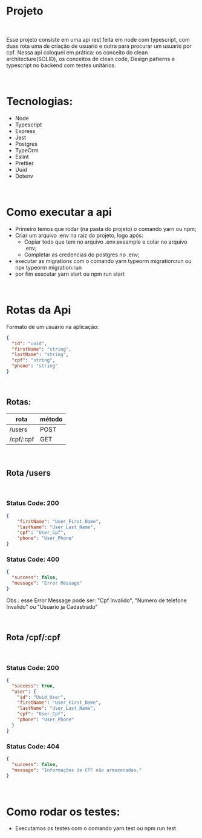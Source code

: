 # Projeto
<br/>
<p>
  Esse projeto consiste em uma api rest feita em node com typescript, com duas rota uma de criação de usuario e outra para procurar um usuario por cpf. Nessa api coloquei em prática: os  conceito do clean architecture(SOLID), os conceitos de clean code, Design patterns e typescript no backend com testes unitários.
</p>
<br/>

# Tecnologias:

- Node
- Typescript
- Express
- Jest
- Postgres
- TypeOrm
- Eslint
- Prettier
- Uuid
- Dotenv

<br/>

# Como executar a api

- Primeiro temos que rodar (na pasta do projeto) o comando yarn ou npm;
- Criar um arquivo .env na raiz do projeto, logo após:
  - Copiar todo que tem no arquivo .env.exeample e colar no arquivo .env;
  - Completar as credencias do postgres no .env;
- executar as migrations com o comando yarn typeorm migration:run ou npx typeorm migration:run
- por fim executar yarn start ou npm run start

<br/>

# Rotas da Api

Formato de um usuário na aplicação:

```Json
{
  "id": "uuid",
  "firstName": "string",
  "lastName": "string",
  "cpf": "string",
  "phone": "string"
}
```
<br/>

## Rotas:

rota | método
------------ | -------------
/users | POST
/cpf/:cpf | GET
<br/>

## Rota /users

<br/>

### Status Code: 200
```Json
{
	"firstName": "User_First_Name",
	"lastName": "User_Last_Name",
	"cpf": "User_Cpf",
	"phone": "User_Phone"
}
```

### Status Code: 400

```Json
{
  "success": false,
  "message": "Error Message"
}
```

Obs.: esse Error Message pode ser: "Cpf Invalido", "Numero de telefone Invalido" ou "Usuario ja Cadastrado"

<br />

## Rota /cpf/:cpf

<br/>

### Status Code: 200
```Json
{
  "success": true,
  "user": {
    "id": "Uuid_User",
    "firstName": "User_First_Name",
	"lastName": "User_Last_Name",
	"cpf": "User_Cpf",
	"phone": "User_Phone"
  }
}
```

### Status Code: 404

```Json
{
  "success": false,
  "message": "Informações de CPF não armazenadas."
}
```

<br/>

# Como rodar os testes:

- Executamos os testes com o comando yarn test ou npm run test

